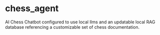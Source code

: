 # chess_agent
AI Chess Chatbot configured to use local llms and an updatable local RAG database referencing a customizable set of chess documentation.
